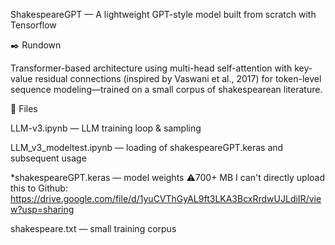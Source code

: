 ShakespeareGPT —  A lightweight GPT-style model built from scratch with Tensorflow

✒️ Rundown

Transformer-based architecture using multi-head self-attention with key-value residual connections (inspired by Vaswani et al., 2017) for token-level sequence modeling—trained on a small corpus of shakespearean literature.

📁 Files 

LLM-v3.ipynb — LLM training loop & sampling

LLM_v3_modeltest.ipynb — loading of shakespeareGPT.keras and subsequent usage

*shakespeareGPT.keras — model weights ⚠️700+ MB I can't directly upload this to Github: https://drive.google.com/file/d/1yuCVThGyAL9ft3LKA3BcxRrdwUJLdiIR/view?usp=sharing

shakespeare.txt — small training corpus


